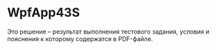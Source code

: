 # WpfApp43S
Это решение – результат выполнения тестового задания, условия и пояснения к которому содержатся в PDF-файле.
